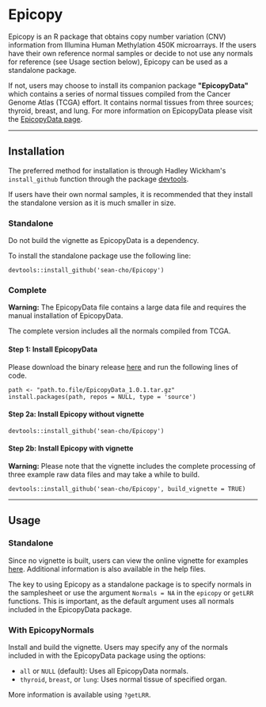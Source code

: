 # Epicopy

Epicopy is an R package that obtains copy number variation (CNV) information from Illumina Human Methylation 450K microarrays. If the users have their own reference normal samples or decide to not use any normals for reference (see Usage section below), Epicopy can be used as a standalone package.

If not, users may choose to install its companion package **"EpicopyData"** which contains a series of normal tissues compiled from the Cancer Genome Atlas (TCGA) effort. It contains normal tissues from three sources; thyroid, breast, and lung. For more information on EpicopyData please visit the [EpicopyData page](https://github.com/sean-cho/EpicopyData).

---

## Installation

The preferred method for installation is through Hadley Wickham's `install_github` function through the package [devtools](https://github.com/hadley/devtools).

If users have their own normal samples, it is recommended that they install the standalone version as it is much smaller in size.

### Standalone

Do not build the vignette as EpicopyData is a dependency.

To install the standalone package use the following line:
```
devtools::install_github('sean-cho/Epicopy')
```

### Complete

**Warning:** The EpicopyData file contains a large data file and requires the manual installation of EpicopyData.

The complete version includes all the normals compiled from TCGA.

#### Step 1: Install EpicopyData

Please download the binary release [here](https://github.com/sean-cho/EpicopyData/releases/download/v1.0.1/EpicopyData_1.0.1.tar.gz) and run the following lines of code.

```
path <- "path.to.file/EpicopyData_1.0.1.tar.gz"
install.packages(path, repos = NULL, type = 'source')
```

#### Step 2a: Install Epicopy without vignette

```
devtools::install_github('sean-cho/Epicopy')
```

#### Step 2b: Install Epicopy with vignette
**Warning:** Please note that the vignette includes the complete processing of three example raw data files and may take a while to build.

```
devtools::install_github('sean-cho/Epicopy', build_vignette = TRUE)
```

---

## Usage

### Standalone

Since no vignette is built, users can view the online vignette for examples [here](https://github.com/sean-cho/Epicopy/blob/master/vignettes/Epicopy.Rmd). Additional information is also available in the help files.

The key to using Epicopy as a standalone package is to specify normals in the samplesheet or use the argument `Normals = NA` in the `epicopy` or `getLRR` functions. This is important, as the default argument uses all normals included in the EpicopyData package.

### With EpicopyNormals

Install and build the vignette. Users may specify any of the normals included in with the EpicopyData package using the options:
- `all` or `NULL` (default): Uses all EpicopyData normals.
- `thyroid`, `breast`, or `lung`: Uses normal tissue of specified organ.

More information is available using `?getLRR`.
